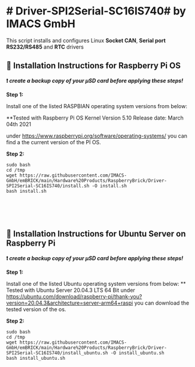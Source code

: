 # # Driver-SPI2Serial-SC16IS740# by IMACS GmbH

This script installs and configures Linux **Socket CAN**, **Serial port RS232/RS485** and **RTC** drivers

## :large_orange_diamond: Installation Instructions for Raspberry Pi OS

**:heavy_exclamation_mark: _create a backup copy of your µSD card before applying these steps!_**

**Step 1:**

Install one of the listed RASPBIAN operating system versions from below: 

**Tested with Raspberry Pi OS Kernel Version 5.10  Release date: March 04th 2021

under https://www.raspberrypi.org/software/operating-systems/ you can find a the current version of the PI OS.

**Step 2:**

```
sudo bash
cd /tmp
wget https://raw.githubusercontent.com/IMACS-GmbH/emBRICK/main/Hardware%20Products/RaspberryBrick/Driver-SPI2Serial-SC16IS740/install.sh -O install.sh
bash install.sh
```
<br />
<br />
<br />

## :large_orange_diamond: Installation Instructions for Ubuntu Server on Raspberry Pi

**:heavy_exclamation_mark: _create a backup copy of your µSD card before applying these steps!_**

**Step 1:**

Install one of the listed Ubuntu operating system versions from below:
** Tested with Ubuntu Server 20.04.3 LTS 64 Bit
under https://ubuntu.com/download/raspberry-pi/thank-you?version=20.04.3&architecture=server-arm64+raspi you can download the tested version of the os.

**Step 2:**

```
sudo bash
cd /tmp
wget https://raw.githubusercontent.com/IMACS-GmbH/emBRICK/main/Hardware%20Products/RaspberryBrick/Driver-SPI2Serial-SC16IS740/install_ubuntu.sh -O install_ubuntu.sh
bash install_ubuntu.sh
```
<br />
<br />
<br />



